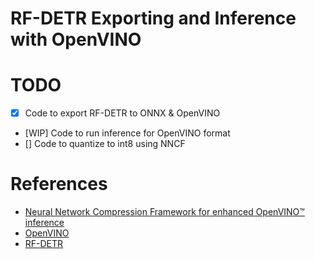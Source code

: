 # RF-DETR Exporting and Inference with OpenVINO


# TODO
- [x] Code to export RF-DETR to ONNX & OpenVINO
- [WIP] Code to run inference for OpenVINO format
- [] Code to quantize to int8 using NNCF

# References

- [Neural Network Compression Framework for enhanced OpenVINO™ inference](https://github.com/openvinotoolkit/nncf)
- [OpenVINO](https://github.com/openvinotoolkit/openvino)
- [RF-DETR](https://github.com/roboflow/rf-detr)